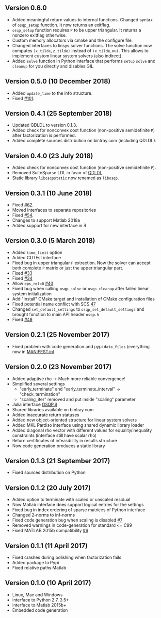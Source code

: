 Version 0.6.0
----------------
* Added meaningful return values to internal functions. Changed syntax of `osqp_setup` function. It now returns an exitflag.
* `osqp_setup` function requires `P` to be upper triangular. It returns a nonzero exitflag otherwise.
* Custom memory allocators via cmake and the configure file.
* Changed interfaces to linsys solver functions. The solve function now computes `(x_tilde,z_tilde)` instead of `(x_tilde,nu)`. This allows to implement custom linear system solvers (also indirect).
* Added `solve` function in Python interface that performs `setup` `solve` and `cleanup` for you directly and disables GIL.


Version 0.5.0 (10 December 2018)
----------------
* Added `update_time` to the info structure.
* Fixed [#101](https://github.com/oxfordcontrol/osqp/issues/101).


Version 0.4.1 (25 September 2018)
---------------------------------
* Updated QDLDL to version 0.1.3.
* Added check for nonconvex cost function (non-positive semidefinite `P`) after factorization is performed.
* Added complete sources distribution on bintray.com (including QDLDL).


Version 0.4.0 (23 July 2018)
----------------------------
* Added check for nonconvex cost function (non-positive semidefinite `P`).
* Removed SuiteSparse LDL in favor of [QDLDL](https://github.com/oxfordcontrol/qdldl).
* Static library `libosqpstatic` now renamed as `libosqp`.


Version 0.3.1 (10 June 2018)
----------------------------
* Fixed [#62](https://github.com/oxfordcontrol/osqp/issues/62).
* Moved interfaces to separate repositories
* Fixed [#54](https://github.com/oxfordcontrol/osqp/issues/54).
* Changes to support Matlab 2018a
* Added support for new interface in R

Version 0.3.0 (5 March 2018)
----------------------------
* Added `time_limit` option
* Added CUTEst interface
* Fixed bug in upper triangular `P` extraction. Now the solver can accept both complete `P` matrix or just the upper triangular part.
* Fixed [#33](https://github.com/oxfordcontrol/osqp/issues/33)
* Fixed [#34](https://github.com/oxfordcontrol/osqp/issues/34)
* Allow `eps_rel=0` [#40](https://github.com/oxfordcontrol/osqp/issues/40)
* Fixed bug when calling `osqp_solve` or `osqp_cleanup` after failed linear system initialization
* Add "install" CMake target and installation of CMake configuration files
* Fixed potential name conflict with SCS [47](https://github.com/oxfordcontrol/osqp/issues/47)
* Changed `set_default_settings` to `osqp_set_default_settings` and brought function to main API header `osqp.h`
* Fixed [#49](https://github.com/oxfordcontrol/osqp/issues/49)


Version 0.2.1 (25 November 2017)
---------------------------------
* Fixed problem with code generation and pypi `data_files` (everything now in [MANIFEST.in](https://github.com/pypa/sampleproject/issues/30))


Version 0.2.0 (23 November 2017)
---------------------------------
*   Added adaptive rho -> Much more reliable convergence!
*   Simplified several settings
    *  "early_terminate" and "early_terminate_interval" -> "check_termination"
    *  "scaling_iter" removed and put inside "scaling" parameter
*   Julia interface [OSQP.jl](https://github.com/oxfordcontrol/OSQP.jl)
*   Shared libraries available on bintray.com
*   Added inaccurate return statuses
*   Added new object-oriented structure for linear system solvers
*   Added MKL Pardiso interface using shared dynamic library loader
*   Added diagonal rho vector with different values for equality/inequality constraints (interface still have scalar rho)
*   Return certificates of infeasibility in results structure
*   Now code generation produces a static library


Version 0.1.3 (21 September 2017)
---------------------------------
* Fixed sources distribution on Python


Version 0.1.2 (20 July 2017)
------------------------------
*   Added option to terminate with scaled or unscaled residual
*   Now Matlab interface does support logical entries for the settings
*   Fixed bug in index ordering of sparse matrices of Python interface
*   Changed 2-norms to inf-norms
*   Fixed code generation bug when scaling is disabled [#7](https://github.com/oxfordcontrol/osqp/issues/7)
*   Removed warnings in code-generation for standard <= C99
*   Fixed MATLAB 2015b compatibility [#6](https://github.com/oxfordcontrol/osqp/issues/6)


Version 0.1.1 (11 April 2017)
-----------------------------
*   Fixed crashes during polishing when factorization fails
*   Added package to Pypi
*   Fixed relative paths Matlab


Version 0.1.0 (10 April 2017)
-----------------------------
*   Linux, Mac and Windows
*   Interface to Python 2.7, 3.5+
*   Interface to Matlab 2015b+
*   Embedded code generation
